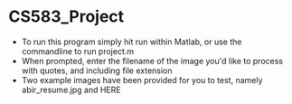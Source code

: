 # CS583_Project

- To run this program simply hit run within Matlab, or use the commandline to run project.m
- When prompted, enter the filename of the image you'd like to process with quotes, and including file extension
- Two example images have been provided for you to test, namely abir_resume.jpg and HERE
